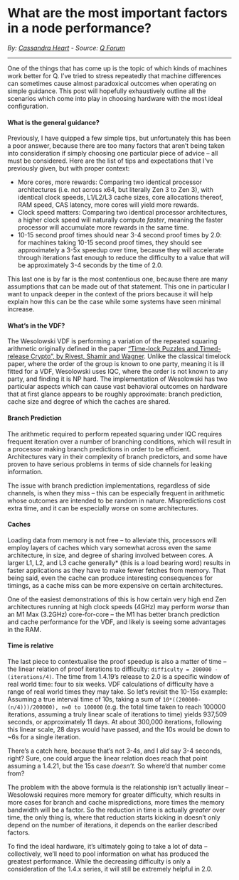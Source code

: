 # What are the most important factors in a node performance?

_By:_ [_Cassandra Heart_](https://warpcast.com/cassie) _- Source:_ [_Q Forum_](https://quilibrium.discourse.group/t/what-are-the-most-important-factors-in-performance/311/1)

***

One of the things that has come up is the topic of which kinds of machines work better for Q. I’ve tried to stress repeatedly that machine differences can sometimes cause almost paradoxical outcomes when operating on simple guidance. This post will hopefully exhaustively outline all the scenarios which come into play in choosing hardware with the most ideal configuration.

#### **What is the general guidance?**

Previously, I have quipped a few simple tips, but unfortunately this has been a poor answer, because there are too many factors that aren’t being taken into consideration if simply choosing one particular piece of advice – all must be considered. Here are the list of tips and expectations that I’ve previously given, but with proper context:

* More cores, more rewards: Comparing two identical processor architectures (i.e. not across x64, but literally Zen 3 to Zen 3), with identical clock speeds, L1/L2/L3 cache sizes, core allocations thereof, RAM speed, CAS latency, more cores will yield more rewards.
* Clock speed matters: Comparing two identical processor architectures, a higher clock speed will naturally compute _faster_, meaning the faster processor will accumulate more rewards in the same time.
* 10-15 second proof times should near 3-4 second proof times by 2.0: for machines taking 10-15 second proof times, they should see approximately a 3-5x speedup over time, because they will accelerate through iterations fast enough to reduce the difficulty to a value that will be approximately 3-4 seconds by the time of 2.0.

This last one is by far is the most contentious one, because there are many assumptions that can be made out of that statement. This one in particular I want to unpack deeper in the context of the priors because it will help explain how this can be the case while some systems have seen minimal increase.

#### **What’s in the VDF?**

The Wesolowski VDF is performing a variation of the repeated squaring arithmetic originally defined in the paper [“Time-lock Puzzles and Timed-release Crypto”, by Rivest, Shamir and Wagner](https://people.csail.mit.edu/rivest/pubs/RSW96.pdf). Unlike the classical timelock paper, where the order of the group is known to one party, meaning it is ill fitted for a VDF, Wesolowski uses IQC, where the order is not known to any party, and finding it is NP hard. The implementation of Wesolowski has two particular aspects which can cause vast behavioral outcomes on hardware that at first glance appears to be roughly approximate: branch prediction, cache size and degree of which the caches are shared.

#### **Branch Prediction**

The arithmetic required to perform repeated squaring under IQC requires frequent iteration over a number of branching conditions, which will result in a processor making branch predictions in order to be efficient. Architectures vary in their complexity of branch predictors, and some have proven to have serious problems in terms of side channels for leaking information.

The issue with branch prediction implementations, regardless of side channels, is when they miss – this can be especially frequent in arithmetic whose outcomes are intended to be random in nature. Mispredictions cost extra time, and it can be especially worse on some architectures.

#### **Caches**

Loading data from memory is not free – to alleviate this, processors will employ layers of caches which vary somewhat across even the same architecture, in size, and degree of sharing involved between cores. A larger L1, L2, and L3 cache generally\* (this is a load bearing word) results in faster applications as they have to make fewer fetches from memory. That being said, even the cache can produce interesting consequences for timings, as a cache miss can be more expensive on certain architectures.

One of the easiest demonstrations of this is how certain very high end Zen architectures running at high clock speeds (4GHz) may perform _worse_ than an M1 Max (3.2GHz) core-for-core – the M1 has better branch prediction and cache performance for the VDF, and likely is seeing some advantages in the RAM.

#### **Time is relative**

The last piece to contextualise the proof speedup is also a matter of time – the linear relation of proof iterations to difficulty: `difficulty = 200000 - (iterations/4)`. The time from 1.4.19’s release to 2.0 is a specific window of real world time: four to six weeks. VDF calculations of difficulty have a range of real world times they may take. So let’s revisit the 10-15s example: Assuming a true interval time of 10s, taking a sum of `10*((200000-(n/4)))/200000), n=0 to 100000` (e.g. the total time taken to reach 100000 iterations, assuming a truly linear scale of iterations to time) yields 937,509 seconds, or approximately 11 days. At about 300,000 iterations, following this linear scale, 28 days would have passed, and the 10s would be down to \~6s for a single iteration.

There’s a catch here, because that’s not 3-4s, and I _did_ say 3-4 seconds, right? Sure, one could argue the linear relation does reach that point assuming a 1.4.21, but the 15s case _doesn’t_. So where’d that number come from?

The problem with the above formula is the relationship isn’t actually linear – Wesolowski requires more memory for greater difficulty, which results in more cases for branch and cache mispredictions, more times the memory bandwidth will be a factor. So the reduction in time is actually _greater_ over time, the only thing is, where that reduction starts kicking in doesn’t only depend on the number of iterations, it depends on the earlier described factors.

To find the ideal hardware, it’s ultimately going to take a lot of data – collectively, we’ll need to pool information on what has produced the greatest performance. While the decreasing difficulty is only a consideration of the 1.4.x series, it will still be extremely helpful in 2.0.
